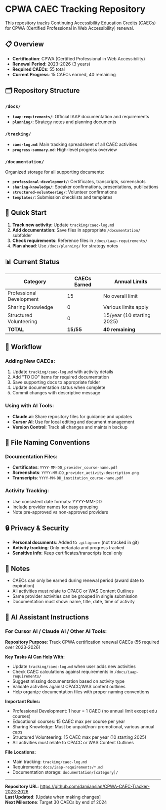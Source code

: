 # CPWA CAEC Tracking Repository

This repository tracks Continuing Accessibility Education Credits (CAECs) for CPWA (Certified Professional in Web Accessibility) renewal.

## 📋 Overview

- **Certification**: CPWA (Certified Professional in Web Accessibility)
- **Renewal Period**: 2023-2026 (3 years)
- **Required CAECs**: 55 total
- **Current Progress**: 15 CAECs earned, 40 remaining

## 🗂️ Repository Structure

### `/docs/`
- **`iaap-requirements/`**: Official IAAP documentation and requirements
- **`planning/`**: Strategy notes and planning documents

### `/tracking/`
- **`caec-log.md`**: Main tracking spreadsheet of all CAEC activities
- **`progress-summary.md`**: High-level progress overview

### `/documentation/`
Organized storage for all supporting documents:
- **`professional-development/`**: Certificates, transcripts, screenshots
- **`sharing-knowledge/`**: Speaker confirmations, presentations, publications  
- **`structured-volunteering/`**: Volunteer confirmations
- **`templates/`**: Submission checklists and templates

## 🚀 Quick Start

1. **Track new activity**: Update `tracking/caec-log.md`
2. **Add documentation**: Save files in appropriate `/documentation/` subfolder
3. **Check requirements**: Reference files in `/docs/iaap-requirements/`
4. **Plan ahead**: Use `/docs/planning/` for strategy notes

## 📊 Current Status

| Category | CAECs Earned | Annual Limits |
|----------|--------------|---------------|
| Professional Development | 15 | No overall limit |
| Sharing Knowledge | 0 | Various limits apply |
| Structured Volunteering | 0 | 15/year (10 starting 2025) |
| **TOTAL** | **15/55** | **40 remaining** |


## 🔄 Workflow

### Adding New CAECs:
1. Update `tracking/caec-log.md` with activity details
2. Add "TO DO" items for required documentation
3. Save supporting docs to appropriate folder
4. Update documentation status when complete
5. Commit changes with descriptive message

### Using with AI Tools:
- **Claude.ai**: Share repository files for guidance and updates
- **Cursor AI**: Use for local editing and document management
- **Version Control**: Track all changes and maintain backup

## 📁 File Naming Conventions

### Documentation Files:
- **Certificates**: `YYYY-MM-DD_provider_course-name.pdf`
- **Screenshots**: `YYYY-MM-DD_provider_activity-description.png`
- **Transcripts**: `YYYY-MM-DD_institution_course-name.pdf`

### Activity Tracking:
- Use consistent date formats: YYYY-MM-DD
- Include provider names for easy grouping
- Note pre-approved vs non-approved providers

## 🔒 Privacy & Security

- **Personal documents**: Added to `.gitignore` (not tracked in git)
- **Activity tracking**: Only metadata and progress tracked
- **Sensitive info**: Keep certificates/transcripts local only

## 📝 Notes

- CAECs can only be earned during renewal period (award date to expiration)
- All activities must relate to CPACC or WAS Content Outlines
- Same provider activities can be grouped in single submission
- Documentation must show: name, title, date, time of activity

## 🤖 AI Assistant Instructions

### For Cursor AI / Claude AI / Other AI Tools:

**Repository Purpose**: Track CPWA certification renewal CAECs (55 required over 2023-2026)

**Key Tasks AI Can Help With:**
- Update `tracking/caec-log.md` when user adds new activities
- Check CAEC calculations against requirements in `/docs/iaap-requirements/`
- Suggest missing documentation based on activity type
- Validate activities against CPACC/WAS content outlines
- Help organize documentation files with proper naming conventions

**Important Rules:**
- Professional Development: 1 hour = 1 CAEC (no annual limit except edu courses)
- Educational courses: 15 CAEC max per course per year
- Sharing Knowledge: Must be unpaid/non-promotional, various annual caps
- Structured Volunteering: 15 CAEC max per year (10 starting 2025)
- All activities must relate to CPACC or WAS Content Outlines

**File Locations:**
- Main tracking: `tracking/caec-log.md`
- Requirements: `docs/iaap-requirements/*.md`
- Documentation storage: `documentation/[category]/`

---

**Repository URL**: https://github.com/damiansian/CPWA-CAEC-Tracker-2023-2026  
**Last Updated**: [Update when making changes]  
**Next Milestone**: Target 30 CAECs by end of 2024